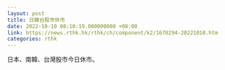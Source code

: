 ```yaml
---
layout: post
title: 日韓台股市休市
date: 2022-10-10 08:10:19.000000000 +08:00
link: https://news.rthk.hk/rthk/ch/component/k2/1670294-20221010.htm
categories: rthk
---
```


日本、南韓、台灣股市今日休市。
